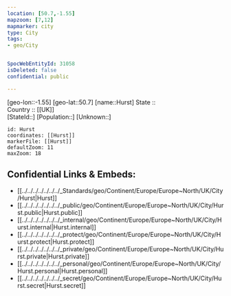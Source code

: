 ```yaml
---
location: [50.7,-1.55] 
mapzoom: [7,12] 
mapmarker: city 
type: City
tags:
- geo/City


SpocWebEntityId: 31058
isDeleted: false
confidential: public

---
```

[geo-lon::-1.55] 
[geo-lat::50.7] 
[name::Hurst] 
State ::  
Country :: [[UK]]  
[StateId::] 
[Population::] 
[Unknown::] 


```leaflet
id: Hurst
coordinates: [[Hurst]] 
markerFile: [[Hurst]] 
defaultZoom: 11 
maxZoom: 18
```


## Confidential Links & Embeds: 
- [[../../../../../../../_Standards/geo/Continent/Europe/Europe~North/UK/City/Hurst|Hurst]] 
- [[../../../../../../../_public/geo/Continent/Europe/Europe~North/UK/City/Hurst.public|Hurst.public]] 
- [[../../../../../../../_internal/geo/Continent/Europe/Europe~North/UK/City/Hurst.internal|Hurst.internal]] 
- [[../../../../../../../_protect/geo/Continent/Europe/Europe~North/UK/City/Hurst.protect|Hurst.protect]] 
- [[../../../../../../../_private/geo/Continent/Europe/Europe~North/UK/City/Hurst.private|Hurst.private]] 
- [[../../../../../../../_personal/geo/Continent/Europe/Europe~North/UK/City/Hurst.personal|Hurst.personal]] 
- [[../../../../../../../_secret/geo/Continent/Europe/Europe~North/UK/City/Hurst.secret|Hurst.secret]] 
